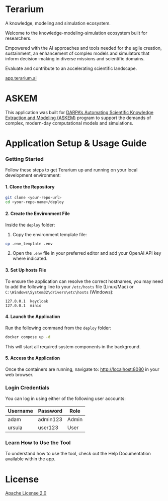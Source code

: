 
# Terarium

A knowledge, modeling and simulation ecosystem.

Welcome to the knowledge-modeling-simulation ecosystem built for researchers.

Empowered with the AI approaches and tools needed for the agile creation, sustainment, an enhancement of complex models and simulators that inform decision-making in diverse missions and scientific domains.

Evaluate and contribute to an accelerating scientific landscape.

[app.terarium.ai](https://app.terarium.ai/)

# ASKEM

This application was built for [DARPA’s Automating Scientific Knowledge Extraction and Modeling (ASKEM)](https://www.darpa.mil/research/programs/automating-scientific-knowledge-extraction-modeling) program to support the demands of complex, modern-day computational models and simulations.

# Application Setup & Usage Guide

### Getting Started
Follow these steps to get Terarium up and running on your local development environment:

#### 1. Clone the Repository
```bash
git clone <your-repo-url>
cd <your-repo-name>/deploy
```

#### 2. Create the Environment File
Inside the `deploy` folder:
1. Copy the environment template file:
```bash
cp .env_template .env
```
2. Open the `.env` file in your preferred editor and add your OpenAI API key where indicated.

#### 3. Set Up hosts File
To ensure the application can resolve the correct hostnames, you may need to add the following line to your `/etc/hosts` file (Linux/Mac) or `C:\Windows\System32\drivers\etc\hosts` (Windows):
```
127.0.0.1  keycloak
127.0.0.1  minio
```

#### 4. Launch the Application
Run the following command from the `deploy` folder:
```bash
docker compose up -d
```
This will start all required system components in the background.

#### 5. Access the Application
Once the containers are running, navigate to: [http://localhost:8080](http://localhost:8080) in your web browser.

### Login Credentials
You can log in using either of the following user accounts:

| Username | Password | Role  |
|----------|----------|-------|
| adam     | admin123 | Admin |
| ursula   | user123  | User  |

### Learn How to Use the Tool
To understand how to use the tool, check out the Help Documentation available within the app.

# License

[Apache License 2.0](LICENSE)
